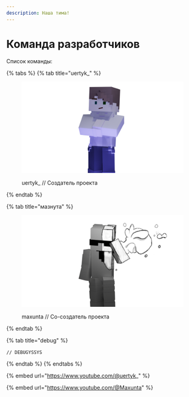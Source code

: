 ```yaml
---
description: Наша тима!
---
```


# Команда разработчиков

Список команды:

{% tabs %}
{% tab title="uertyk_" %}
<figure><img src="../../.gitbook/assets/ua0001.png" alt="конченный шизафреник"><figcaption><p>uertyk_ // Создатель проекта</p></figcaption></figure>
{% endtab %}

{% tab title="мазнута" %}
<figure><img src="../../.gitbook/assets/ma0001.png" alt="самая мазнутая краска в мире"><figcaption><p>maxunta // Со-создатель проекта</p></figcaption></figure>
{% endtab %}

{% tab title="debug" %}
```html
// DEBUGYSSYS
```
{% endtab %}
{% endtabs %}

{% embed url="https://www.youtube.com/@uertyk_" %}

{% embed url="https://www.youtube.com/@Maxunta" %}
